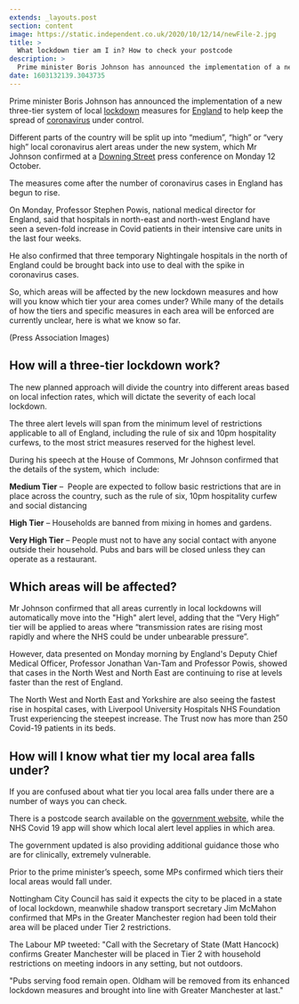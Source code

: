 ```yaml
--- 
extends: _layouts.post 
section: content 
image: https://static.independent.co.uk/2020/10/12/14/newFile-2.jpg 
title: > 
  What lockdown tier am I in? How to check your postcode 
description: > 
  Prime minister Boris Johnson has announced the implementation of a new three-tier system of local lockdown measures for England to help keep the spread of coronavirus under control.So, which areas will be affected by the new lockdown measures and how will you know which tier your area comes under?The new planned approach will divide the country into different areas based on local infection rates, which will dictate the severity of each local lockdown.Very High Tier – People must not to have any social contact with anyone outside their household.If you are confused about what tier you local area falls under there are a number of ways you can check. 
date: 1603132139.3043735 
--- 
```

<div><p class="sc-pHJJA iocNwz above-article-prompt-donations"></p><p>Prime minister Boris Johnson has announced the implementation of a new three-tier system of local <a href="/topic/lockdown">lockdown</a> measures for <a href="/topic/england">England</a> to help keep the spread of <a href="/topic/coronavirus">coronavirus</a> under control. &#160;</p><p>Different parts of the country will be split up into &#8220;medium&#8221;, &#8220;high&#8221; or &#8220;very high&#8221; local coronavirus alert areas under the new system, which Mr Johnson confirmed at a <a href="/topic/downing-street">Downing Street</a> press conference on Monday 12 October. &#160;</p><p></p><p>The measures come after the number of coronavirus cases in England has begun to rise.
</p><p>On Monday, Professor Stephen Powis, national medical director for England, said that hospitals in north-east and north-west England have seen a seven-fold increase in Covid patients in their intensive care units in the last four weeks.
</p><p>He also confirmed that three temporary Nightingale hospitals in the north of England could be brought back into use to deal with the spike in coronavirus cases.
</p><p></p><p>So, which areas will be affected by the new lockdown measures and how will you know which tier your area comes under? While many of the details of how the tiers and specific measures in each area will be enforced are currently unclear, here is what we know so far. &#160;</p><p class="sc-pRFZy iIPyzR copyright">(Press Association Images)</p><p class="sc-pdkfH jjYIOP"><h2>How will a three-tier lockdown work?</h2></p><p>The new planned approach will divide the country into different areas based on local infection rates, which will dictate the severity of each local lockdown.</p><p></p><p>The three alert levels will span from the minimum level of restrictions applicable to all of England, including the rule of six and 10pm hospitality curfews, to the most strict measures reserved for the highest level.
</p><p>During his speech at the House of Commons, Mr Johnson confirmed that the details of the system, which &#160;include:</p><p id="taboola-carousel-thumbnails"></p><p><strong>Medium Tier</strong> &#8211; &#160;People are expected to follow basic restrictions that are in place across the country, such as the rule of six, 10pm hospitality curfew and social distancing</p><p><strong>High Tier</strong> &#8211; Households are banned from mixing in homes and gardens.&#160;</p><p><strong>Very High Tier</strong> &#8211; People must not to have any social contact with anyone outside their household. Pubs and bars will be closed unless they can operate as a restaurant.</p><p class="sc-pdkfH jjYIOP"><h2>Which areas will be affected?</h2></p><p>Mr Johnson confirmed that all areas currently in local lockdowns will automatically move into the "High" alert level, adding that the &#8220;Very High&#8221; tier will be applied to areas where &#8220;transmission rates are rising most rapidly and where the NHS could be under unbearable pressure&#8221;.</p><p>However, data presented on Monday morning by England's Deputy Chief Medical Officer, Professor Jonathan Van-Tam and Professor Powis, showed that cases in the North West and North East are continuing to rise at levels faster than the rest of England. &#160;</p><p>The North West and North East and Yorkshire are also seeing the fastest rise in hospital cases, with Liverpool University Hospitals NHS Foundation Trust experiencing the steepest increase. The Trust now has more than 250 Covid-19 patients in its beds. &#160;</p><p class="sc-pdkfH jjYIOP"><h2>How will I know what tier my local area falls under?</h2></p><p>If you are confused about what tier you local area falls under there are a number of ways you can check.</p><p></p><p>There is a postcode search available on the <a rel="nofollow" href="https://www.gov.uk">government website</a>, while the NHS Covid 19 app will show which local alert level applies in which area.</p><p>The government updated is also providing additional guidance those who are for clinically, extremely vulnerable.</p><p class="sc-oTaAA eBoKzo"></p><p>Prior to the prime minister&#8217;s speech, some MPs confirmed which tiers their local areas would fall under.</p><p></p><p>Nottingham City Council has said it expects the city to be placed in a state of local lockdown, meanwhile shadow transport secretary Jim McMahon confirmed that MPs in the Greater Manchester region had been told their area will be placed under Tier 2 restrictions.
</p><p>The Labour MP tweeted: "Call with the Secretary of State (Matt Hancock) confirms Greater Manchester will be placed in Tier 2 with household restrictions on meeting indoors in any setting, but not outdoors.
</p><p>"Pubs serving food remain open. Oldham will be removed from its enhanced lockdown measures and brought into line with Greater Manchester at last."
</p><p class="sc-ptCms fzKffT"></p></div>